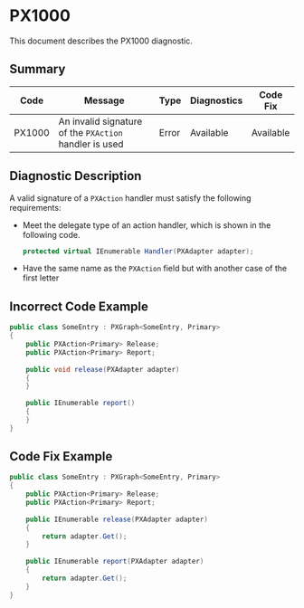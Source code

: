 # PX1000
This document describes the PX1000 diagnostic.

## Summary

| Code   | Message                                                | Type    | Diagnostics | Code Fix  | 
| ------ | ------------------------------------------------------ | ------- | ----------- | --------- | 
| PX1000 | An invalid signature of the `PXAction` handler is used | Error   | Available   | Available |

## Diagnostic Description
A valid signature of a `PXAction` handler must satisfy the following requirements:

 - Meet the delegate type of an action handler, which is shown in the following code.

   ```C#
   protected virtual IEnumerable Handler(PXAdapter adapter);
   ```

 - Have the same name as the `PXAction` field but with another case of the first letter

## Incorrect Code Example

```C#
public class SomeEntry : PXGraph<SomeEntry, Primary>
{
    public PXAction<Primary> Release;
    public PXAction<Primary> Report;
   
    public void release(PXAdapter adapter)
    {
    }
      
    public IEnumerable report()
    {
    }
}
```

## Code Fix Example

```C#
public class SomeEntry : PXGraph<SomeEntry, Primary>
{
    public PXAction<Primary> Release;
    public PXAction<Primary> Report;
   
    public IEnumerable release(PXAdapter adapter)
    {
        return adapter.Get();
    }
      
    public IEnumerable report(PXAdapter adapter)
    {
        return adapter.Get();
    }
}
```